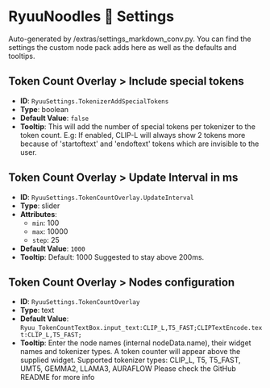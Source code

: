 # RyuuNoodles 🐲 Settings

Auto-generated by /extras/settings_markdown_conv.py. You can find the settings the custom node pack adds here as well as the defaults and tooltips.

## Token Count Overlay > Include special tokens

- **ID**: `RyuuSettings.TokenizerAddSpecialTokens`
- **Type**: boolean
- **Default Value**: `false`
- **Tooltip**: This will add the number of special tokens per tokenizer to the token count. E.g: If enabled, CLIP-L will always show 2 tokens more because of 'startoftext' and 'endoftext' tokens which are invisible to the user.

## Token Count Overlay > Update Interval in ms

- **ID**: `RyuuSettings.TokenCountOverlay.UpdateInterval`
- **Type**: slider
- **Attributes**:
  - `min`: 100
  - `max`: 10000
  - `step`: 25
- **Default Value**: `1000`
- **Tooltip**: Default: 1000 Suggested to stay above 200ms.

## Token Count Overlay > Nodes configuration

- **ID**: `RyuuSettings.TokenCountOverlay`
- **Type**: text
- **Default Value**: `Ryuu_TokenCountTextBox.input_text:CLIP_L,T5_FAST;CLIPTextEncode.text:CLIP_L,T5_FAST;`
- **Tooltip**: Enter the node names (internal nodeData.name), their widget names and tokenizer types. A token counter will appear above the supplied widget. Supported tokenizer types: CLIP_L, T5, T5_FAST, UMT5, GEMMA2, LLAMA3, AURAFLOW Please check the GitHub README for more info

